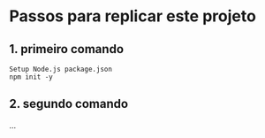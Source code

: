 # Passos para replicar este projeto

## 1. primeiro comando

    Setup Node.js package.json
    npm init -y

## 2. segundo comando

...
